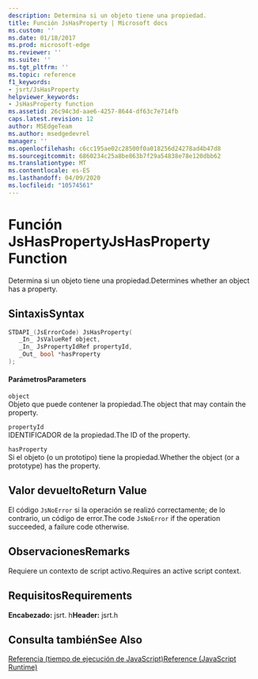 ```yaml
---
description: Determina si un objeto tiene una propiedad.
title: Función JsHasProperty | Microsoft docs
ms.custom: ''
ms.date: 01/18/2017
ms.prod: microsoft-edge
ms.reviewer: ''
ms.suite: ''
ms.tgt_pltfrm: ''
ms.topic: reference
f1_keywords:
- jsrt/JsHasProperty
helpviewer_keywords:
- JsHasProperty function
ms.assetid: 26c94c3d-aae6-4257-8644-df63c7e714fb
caps.latest.revision: 12
author: MSEdgeTeam
ms.author: msedgedevrel
manager: ''
ms.openlocfilehash: c6cc195ae02c28500f0a018256d24278ad4b47d8
ms.sourcegitcommit: 6860234c25a8be863b7f29a54838e78e120dbb62
ms.translationtype: MT
ms.contentlocale: es-ES
ms.lasthandoff: 04/09/2020
ms.locfileid: "10574561"
---
```

# <span data-ttu-id="b7d61-103">Función JsHasProperty</span><span class="sxs-lookup"><span data-stu-id="b7d61-103">JsHasProperty Function</span></span>
<span data-ttu-id="b7d61-104">Determina si un objeto tiene una propiedad.</span><span class="sxs-lookup"><span data-stu-id="b7d61-104">Determines whether an object has a property.</span></span>  
  
## <span data-ttu-id="b7d61-105">Sintaxis</span><span class="sxs-lookup"><span data-stu-id="b7d61-105">Syntax</span></span>  
  
```cpp  
STDAPI_(JsErrorCode) JsHasProperty(  
   _In_ JsValueRef object,  
   _In_ JsPropertyIdRef propertyId,  
   _Out_ bool *hasProperty  
);  
```  
  
#### <span data-ttu-id="b7d61-106">Parámetros</span><span class="sxs-lookup"><span data-stu-id="b7d61-106">Parameters</span></span>  
 `object`  
 <span data-ttu-id="b7d61-107">Objeto que puede contener la propiedad.</span><span class="sxs-lookup"><span data-stu-id="b7d61-107">The object that may contain the property.</span></span>  
  
 `propertyId`  
 <span data-ttu-id="b7d61-108">IDENTIFICADOR de la propiedad.</span><span class="sxs-lookup"><span data-stu-id="b7d61-108">The ID of the property.</span></span>  
  
 `hasProperty`  
 <span data-ttu-id="b7d61-109">Si el objeto (o un prototipo) tiene la propiedad.</span><span class="sxs-lookup"><span data-stu-id="b7d61-109">Whether the object (or a prototype) has the property.</span></span>  
  
## <span data-ttu-id="b7d61-110">Valor devuelto</span><span class="sxs-lookup"><span data-stu-id="b7d61-110">Return Value</span></span>  
 <span data-ttu-id="b7d61-111">El código `JsNoError` si la operación se realizó correctamente; de lo contrario, un código de error.</span><span class="sxs-lookup"><span data-stu-id="b7d61-111">The code `JsNoError` if the operation succeeded, a failure code otherwise.</span></span>  
  
## <span data-ttu-id="b7d61-112">Observaciones</span><span class="sxs-lookup"><span data-stu-id="b7d61-112">Remarks</span></span>  
 <span data-ttu-id="b7d61-113">Requiere un contexto de script activo.</span><span class="sxs-lookup"><span data-stu-id="b7d61-113">Requires an active script context.</span></span>  
  
## <span data-ttu-id="b7d61-114">Requisitos</span><span class="sxs-lookup"><span data-stu-id="b7d61-114">Requirements</span></span>  
 <span data-ttu-id="b7d61-115">**Encabezado:** jsrt. h</span><span class="sxs-lookup"><span data-stu-id="b7d61-115">**Header:** jsrt.h</span></span>  
  
## <span data-ttu-id="b7d61-116">Consulta también</span><span class="sxs-lookup"><span data-stu-id="b7d61-116">See Also</span></span>  
 [<span data-ttu-id="b7d61-117">Referencia (tiempo de ejecución de JavaScript)</span><span class="sxs-lookup"><span data-stu-id="b7d61-117">Reference (JavaScript Runtime)</span></span>](../chakra-hosting/reference-javascript-runtime.md)